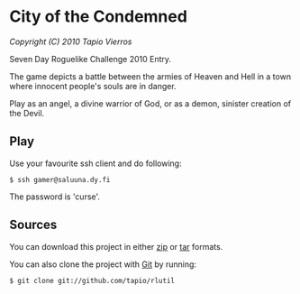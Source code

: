 City of the Condemned
=====================
_Copyright (C) 2010 Tapio Vierros_
 
Seven Day Roguelike Challenge 2010 Entry.

The game depicts a battle between the armies of
Heaven and Hell in a town where innocent people's
souls are in danger.

Play as an angel, a divine warrior of God, or as
a demon, sinister creation of the Devil.

## Play ##
Use your favourite ssh client and do following:

    $ ssh gamer@saluuna.dy.fi
    
The password is 'curse'.

## Sources ##
You can download this project in either
[zip](http://github.com/tapio/rlutil/zipball/master "zip") or
[tar](http://github.com/tapio/rlutil/tarball/master "tar") formats.

You can also clone the project with [Git](http://git-scm.com "Git") by running:

    $ git clone git://github.com/tapio/rlutil

